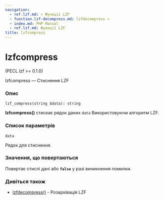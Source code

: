 ```yaml
---
navigation:
  - ref.lzf.md: « Функції LZF
  - function.lzf-decompress.md: lzfdecompress »
  - index.md: PHP Manual
  - ref.lzf.md: Функції LZF
title: lzfcompress
---
```

# lzfcompress

(PECL lzf >= 0.1.0)

lzfcompress — Стиснення LZF

### Опис

```methodsynopsis
lzf_compress(string $data): string
```

**lzfcompress()** стискає рядок даних `data` Використовуючи алгоритм LZF.

### Список параметрів

`data`

Рядок для стиснення.

### Значення, що повертаються

Повертає стислі дані або **`false`** у разі виникнення помилки.

### Дивіться також

-   [lzfdecompress()](function.lzf-decompress.md) - Розархівація LZF
